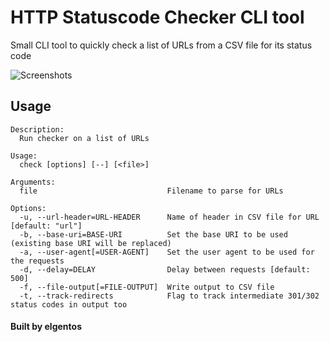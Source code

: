 # HTTP Statuscode Checker CLI tool

Small CLI tool to quickly check a list of URLs from a CSV file for its status code

![Screenshots](https://user-images.githubusercontent.com/431360/45353897-808cf280-b5bc-11e8-98c5-7bf2065de76a.png)

## Usage

```shell
Description:
  Run checker on a list of URLs

Usage:
  check [options] [--] [<file>]

Arguments:
  file                             Filename to parse for URLs

Options:
  -u, --url-header=URL-HEADER      Name of header in CSV file for URL [default: "url"]
  -b, --base-uri=BASE-URI          Set the base URI to be used (existing base URI will be replaced)
  -a, --user-agent[=USER-AGENT]    Set the user agent to be used for the requests
  -d, --delay=DELAY                Delay between requests [default: 500]
  -f, --file-output[=FILE-OUTPUT]  Write output to CSV file
  -t, --track-redirects            Flag to track intermediate 301/302 status codes in output too
```

#### Built by elgentos
